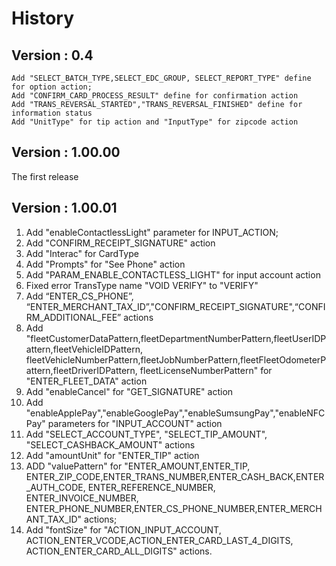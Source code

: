 # History
## Version :  0.4
    Add "SELECT_BATCH_TYPE,SELECT_EDC_GROUP, SELECT_REPORT_TYPE" define for option action;
    Add "CONFIRM_CARD_PROCESS_RESULT" define for confirmation action
    Add "TRANS_REVERSAL_STARTED","TRANS_REVERSAL_FINISHED" define for information status
    Add "UnitType" for tip action and "InputType" for zipcode action

## Version :  1.00.00
   The first release

## Version :  1.00.01
   1. Add "enableContactlessLight" parameter for INPUT_ACTION;
   2. Add "CONFIRM_RECEIPT_SIGNATURE" action
   3. Add "Interac" for CardType
   4. Add "Prompts" for "See Phone" action
   5. Add "PARAM_ENABLE_CONTACTLESS_LIGHT" for input account action
   6. Fixed error TransType name "VOID VERIFY" to "VERIFY"
   7. Add “ENTER_CS_PHONE”, “ENTER_MERCHANT_TAX_ID”,"CONFIRM_RECEIPT_SIGNATURE",“CONFIRM_ADDITIONAL_FEE” actions
   8. Add "fleetCustomerDataPattern,fleetDepartmentNumberPattern,fleetUserIDPattern,fleetVehicleIDPattern,
          fleetVehicleNumberPattern,fleetJobNumberPattern,fleetFleetOdometerPattern,fleetDriverIDPattern,
          fleetLicenseNumberPattern" for "ENTER_FLEET_DATA" action
   9. Add "enableCancel" for "GET_SIGNATURE" action
   10. Add "enableApplePay","enableGooglePay","enableSumsungPay","enableNFCPay" parameters for "INPUT_ACCOUNT" action
   11. Add "SELECT_ACCOUNT_TYPE", "SELECT_TIP_AMOUNT", "SELECT_CASHBACK_AMOUNT" actions
   12. Add "amountUnit" for "ENTER_TIP" action
   13. ADD "valuePattern" for "ENTER_AMOUNT,ENTER_TIP, ENTER_ZIP_CODE,ENTER_TRANS_NUMBER,ENTER_CASH_BACK,ENTER_AUTH_CODE,
        ENTER_REFERENCE_NUMBER, ENTER_INVOICE_NUMBER, ENTER_PHONE_NUMBER,ENTER_CS_PHONE_NUMBER,ENTER_MERCHANT_TAX_ID" actions;
   14. Add "fontSize" for "ACTION_INPUT_ACCOUNT, ACTION_ENTER_VCODE,ACTION_ENTER_CARD_LAST_4_DIGITS,
           ACTION_ENTER_CARD_ALL_DIGITS" actions.
